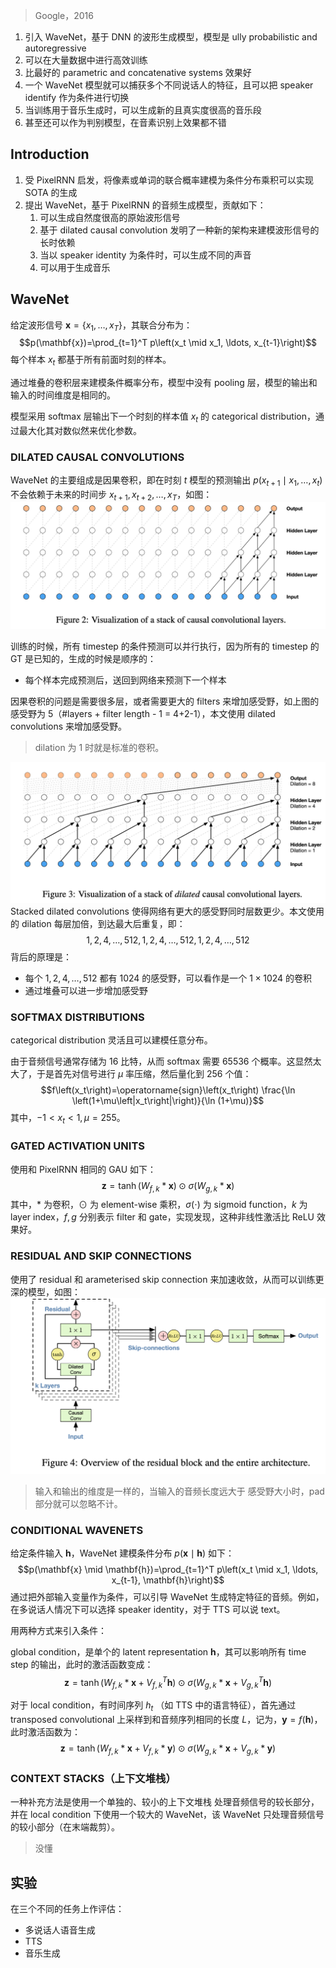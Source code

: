 > Google，2016


1. 引入 WaveNet，基于 DNN 的波形生成模型，模型是 ully probabilistic and autoregressive
2. 可以在大量数据中进行高效训练
3. 比最好的  parametric and concatenative systems 效果好
4. 一个 WaveNet 模型就可以捕获多个不同说话人的特征，且可以把 speaker identify 作为条件进行切换
5. 当训练用于音乐生成时，可以生成新的且真实度很高的音乐段
6. 甚至还可以作为判别模型，在音素识别上效果都不错

## Introduction

1. 受 PixelRNN 启发，将像素或单词的联合概率建模为条件分布乘积可以实现 SOTA 的生成
2. 提出 WaveNet，基于 PixelRNN 的音频生成模型，贡献如下：
	1. 可以生成自然度很高的原始波形信号
	2. 基于 dilated causal convolution 发明了一种新的架构来建模波形信号的长时依赖
	3. 当以 speaker identity 为条件时，可以生成不同的声音
	4. 可以用于生成音乐

## WaveNet

给定波形信号 $\mathbf{x}=\left\{x_1, \ldots, x_T\right\}$，其联合分布为：
$$p(\mathbf{x})=\prod_{t=1}^T p\left(x_t \mid x_1, \ldots, x_{t-1}\right)$$
每个样本 $x_t$ 都基于所有前面时刻的样本。

通过堆叠的卷积层来建模条件概率分布，模型中没有 pooling 层，模型的输出和输入的时间维度是相同的。

模型采用 softmax 层输出下一个时刻的样本值 $x_t$ 的 categorical distribution，通过最大化其对数似然来优化参数。

### DILATED CAUSAL CONVOLUTIONS

WaveNet 的主要组成是因果卷积，即在时刻 $t$ 模型的预测输出 $p\left(x_{t+1} \mid x_1, \ldots, x_t\right)$ 不会依赖于未来的时间步 $x_{t+1}, x_{t+2}, \ldots, x_T$，如图：
![](image/Pasted%20image%2020230824221100.png)

训练的时候，所有 timestep 的条件预测可以并行执行，因为所有的 timestep 的 GT 是已知的，生成的时候是顺序的：
+ 每个样本完成预测后，送回到网络来预测下一个样本

因果卷积的问题是需要很多层，或者需要更大的 filters 来增加感受野，如上图的感受野为 5（#layers + filter length - 1 = 4+2-1），本文使用 dilated convolutions  来增加感受野。
> dilation 为 1 时就是标准的卷积。

![](image/Pasted%20image%2020230824222525.png)
Stacked dilated convolutions 使得网络有更大的感受野同时层数更少。本文使用的 dilation 每层加倍，到达最大后重复，即：
$$
1,2,4, \ldots, 512,1,2,4, \ldots, 512,1,2,4, \ldots, 512
$$
背后的原理是：
+ 每个 $1,2,4, \ldots, 512$ 都有 1024 的感受野，可以看作是一个 $1\times 1024$ 的卷积
+ 通过堆叠可以进一步增加感受野

### SOFTMAX DISTRIBUTIONS

categorical distribution 灵活且可以建模任意分布。

由于音频信号通常存储为 16 比特，从而 softmax 需要 65536 个概率。这显然太大了，于是首先对信号进行 $\mu$ 率压缩，然后量化到 256 个值：
$$f\left(x_t\right)=\operatorname{sign}\left(x_t\right) \frac{\ln \left(1+\mu\left|x_t\right|\right)}{\ln (1+\mu)}$$
其中，$-1<x_t<1 , \mu=255$。

### GATED ACTIVATION UNITS

使用和 PixelRNN 相同的 GAU 如下：
$$\mathbf{z}=\tanh \left(W_{f, k} * \mathbf{x}\right) \odot \sigma\left(W_{g, k} * \mathbf{x}\right)$$
其中，$*$ 为卷积，$\odot$ 为 element-wise 乘积，$\sigma(\cdot)$ 为 sigmoid function，$k$ 为 layer index，$f,g$ 分别表示 filter 和 gate，实现发现，这种非线性激活比 ReLU 效果好。

### RESIDUAL AND SKIP CONNECTIONS

使用了 residual  和 arameterised skip connection 来加速收敛，从而可以训练更深的模型，如图：
![](image/Pasted%20image%2020230824223603.png)
> 输入和输出的维度是一样的，当输入的音频长度远大于 感受野大小时，pad 部分就可以忽略不计。


### CONDITIONAL WAVENETS

给定条件输入 $\mathbf{h}$，WaveNet 建模条件分布 $p(\mathbf{x} \mid \mathbf{h})$ 如下：
$$p(\mathbf{x} \mid \mathbf{h})=\prod_{t=1}^T p\left(x_t \mid x_1, \ldots, x_{t-1}, \mathbf{h}\right)$$
通过把外部输入变量作为条件，可以引导 WaveNet 生成特定特征的音频。例如，在多说话人情况下可以选择 speaker identity，对于 TTS 可以说 text。

用两种方式来引入条件：

global condition，是单个的 latent representation $\mathbf{h}$，其可以影响所有 time step 的输出，此时的激活函数变成：
$$\mathbf{z}=\tanh \left(W_{f, k} * \mathbf{x}+V_{f, k}^T \mathbf{h}\right) \odot \sigma\left(W_{g, k} * \mathbf{x}+V_{g, k}^T \mathbf{h}\right)$$

 
对于 local condition，有时间序列 $h_t$ （如 TTS 中的语言特征），首先通过 transposed convolutional 上采样到和音频序列相同的长度 $L$，记为，$\mathbf{y}=f(\mathbf{h})$，此时激活函数为：
$$\mathbf{z}=\tanh \left(W_{f, k} * \mathbf{x}+V_{f, k} * \mathbf{y}\right) \odot \sigma\left(W_{g, k} * \mathbf{x}+V_{g, k} * \mathbf{y}\right)$$

### CONTEXT STACKS（上下文堆栈）

一种补充方法是使用一个单独的、较小的上下文堆栈 处理音频信号的较长部分，并在 local condition 下使用一个较大的 WaveNet，该 WaveNet 只处理音频信号的较小部分（在末端裁剪）。
> 没懂

## 实验

在三个不同的任务上作评估：
+ 多说话人语音生成
+ TTS
+ 音乐生成